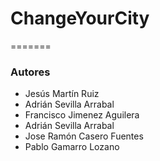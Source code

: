 # ChangeYourCity
=======
### Autores

- Jesús Martín Ruiz
- Adrián Sevilla Arrabal
- Francisco Jimenez Aguilera
- Adrián Sevilla Arrabal
- Jose Ramón Casero Fuentes
- Pablo Gamarro Lozano

